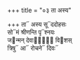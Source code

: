 +++
title = "०३ ता अस्य"

+++
ता᳓ अस्य सू᳓ददोहसः  
सो᳓मं श्रीणन्ति पृ᳓श्नयः  
ज᳓न्मन् देवा᳓नां᳐ वि᳓शस्  
त्रिषु᳓ आ᳓ रोचने᳓ दिवः᳓